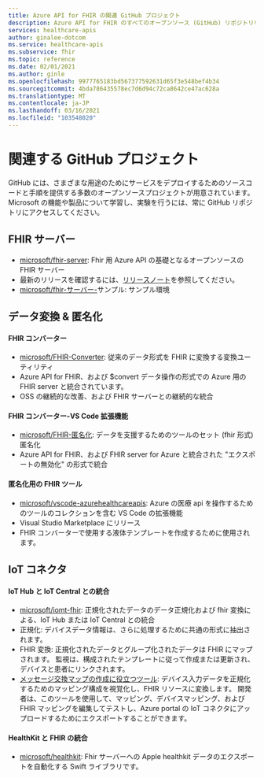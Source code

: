 ```yaml
---
title: Azure API for FHIR の関連 GitHub プロジェクト
description: Azure API for FHIR のすべてのオープンソース (GitHub) リポジトリを一覧表示します。
services: healthcare-apis
author: ginalee-dotcom
ms.service: healthcare-apis
ms.subservice: fhir
ms.topic: reference
ms.date: 02/01/2021
ms.author: ginle
ms.openlocfilehash: 9977765183bd567377592631d65f3e548bef4b34
ms.sourcegitcommit: 4bda786435578ec7d6d94c72ca8642ce47ac628a
ms.translationtype: MT
ms.contentlocale: ja-JP
ms.lasthandoff: 03/16/2021
ms.locfileid: "103548020"
---
```

# <a name="related-github-projects"></a>関連する GitHub プロジェクト

GitHub には、さまざまな用途のためにサービスをデプロイするためのソースコードと手順を提供する多数のオープンソースプロジェクトが用意されています。 Microsoft の機能や製品について学習し、実験を行うには、常に GitHub リポジトリにアクセスしてください。 

## <a name="fhir-server"></a>FHIR サーバー
* [microsoft/fhir-server](https://github.com/microsoft/fhir-server/): Fhir 用 Azure API の基礎となるオープンソースの FHIR サーバー
* 最新のリリースを確認するには、[リリースノート](https://github.com/microsoft/fhir-server/releases)を参照してください。
* [microsoft/fhir-サーバー-](https://github.com/microsoft/fhir-server-samples)サンプル: サンプル環境

## <a name="data-conversion--anonymization"></a>データ変換 & 匿名化

#### <a name="fhir-converter"></a>FHIR コンバーター
* [microsoft/FHIR-Converter](https://github.com/microsoft/FHIR-Converter): 従来のデータ形式を FHIR に変換する変換ユーティリティ
* Azure API for FHIR、および $convert データ操作の形式での Azure 用の FHIR server と統合されています。
* OSS の継続的な改善、および FHIR サーバーとの継続的な統合
 
#### <a name="fhir-converter---vs-code-extension"></a>FHIR コンバーター-VS Code 拡張機能
* [microsoft/FHIR-匿名化](https://github.com/microsoft/FHIR-Tools-for-Anonymization): データを支援するためのツールのセット (fhir 形式) 匿名化
* Azure API for FHIR、および FHIR server for Azure と統合された "エクスポートの無効化" の形式で統合

#### <a name="fhir-tools-for-anonymization"></a>匿名化用の FHIR ツール
* [microsoft/vscode-azurehealthcareapis](https://github.com/microsoft/vscode-azurehealthcareapis-tools): Azure の医療 api を操作するためのツールのコレクションを含む VS Code の拡張機能
* Visual Studio Marketplace にリリース
* FHIR コンバーターで使用する液体テンプレートを作成するために使用されます。

## <a name="iot-connector"></a>IoT コネクタ

#### <a name="integration-with-iot-hub-and-iot-central"></a>IoT Hub と IoT Central との統合
* [microsoft/iomt-fhir](https://github.com/microsoft/iomt-fhir): 正規化されたデータのデータ正規化および fhir 変換による、IoT Hub または IoT Central との統合
* 正規化: デバイスデータ情報は、さらに処理するために共通の形式に抽出されます。
* FHIR 変換: 正規化されたデータとグループ化されたデータは FHIR にマップされます。 監視は、構成されたテンプレートに従って作成または更新され、デバイスと患者にリンクされます。
* [メッセージ交換マップの作成に役立つツール](https://github.com/microsoft/iomt-fhir/tree/master/tools/data-mapper): デバイス入力データを正規化するためのマッピング構成を視覚化し、FHIR リソースに変換します。 開発者は、このツールを使用して、マッピング、デバイスマッピング、および FHIR マッピングを編集してテストし、Azure portal の IoT コネクタにアップロードするためにエクスポートすることができます。

#### <a name="healthkit-and-fhir-integration"></a>HealthKit と FHIR の統合
* [microsoft/healthkit](https://github.com/microsoft/healthkit-on-fhir): Fhir サーバーへの Apple healthkit データのエクスポートを自動化する Swift ライブラリです。

 